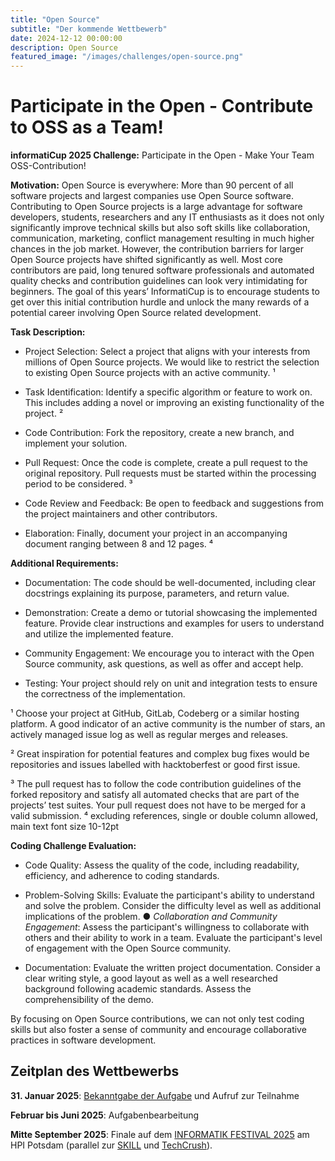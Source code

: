 ```yaml
---
title: "Open Source"
subtitle: "Der kommende Wettbewerb"
date: 2024-12-12 00:00:00
description: Open Source
featured_image: "/images/challenges/open-source.png"
---
```


# Participate in the Open - Contribute to OSS as a Team!

**informatiCup 2025 Challenge:** Participate in the Open \- Make Your Team OSS-Contribution\! 

**Motivation:** Open Source is everywhere: More than 90 percent of all software projects and largest companies use Open Source software. Contributing to Open Source projects is a large advantage for software developers, students, researchers and any IT enthusiasts as it does not only significantly improve technical skills but also soft skills like collaboration, communication, marketing, conflict management resulting in much higher chances in the job market. However, the contribution barriers for larger Open Source projects have shifted significantly as well. Most core contributors are paid, long tenured software professionals and automated quality checks and contribution guidelines can look very intimidating for beginners. The goal of this years’ InformatiCup is to encourage students to get over this initial contribution hurdle and unlock the many rewards of a potential career involving Open Source related development. 

**Task Description:** 

* Project Selection: Select a project that aligns with your interests from millions of Open Source projects. We would like to restrict the selection to existing Open Source projects with an active community. ¹ 

* Task Identification: Identify a specific algorithm or feature to work on. This includes adding a novel or improving an existing functionality of the project. ² 

* Code Contribution: Fork the repository, create a new branch, and implement your solution. 

* Pull Request: Once the code is complete, create a pull request to the original repository. Pull requests must be started within the processing period to be considered. ³ 

* Code Review and Feedback: Be open to feedback and suggestions from the project maintainers and other contributors. 

* Elaboration: Finally, document your project in an accompanying document ranging between 8 and 12 pages. ⁴ 

**Additional Requirements:** 

* Documentation: The code should be well-documented, including clear docstrings explaining its purpose, parameters, and return value. 

* Demonstration: Create a demo or tutorial showcasing the implemented feature. Provide clear instructions and examples for users to understand and utilize the implemented feature. 

* Community Engagement: We encourage you to interact with the Open Source community, ask questions, as well as offer and accept help. 

* Testing: Your project should rely on unit and integration tests to ensure the correctness of the implementation. 

¹ Choose your project at GitHub, GitLab, Codeberg or a similar hosting platform. A good indicator of an active community is the number of stars, an actively managed issue log as well as regular merges and releases.

² Great inspiration for potential features and complex bug fixes would be repositories and issues labelled with hacktoberfest or good first issue. 

³ The pull request has to follow the code contribution guidelines of the forked repository and satisfy all automated checks that are part of the projects’ test suites. Your pull request does not have to be merged for a valid submission. ⁴ excluding references, single or double column allowed, main text font size 10-12pt

**Coding Challenge Evaluation:**   

* Code Quality: Assess the quality of the code, including readability, efficiency, and adherence to coding standards. 

* Problem-Solving Skills: Evaluate the participant's ability to understand and solve the problem. Consider the difficulty level as well as additional implications of the problem. ● *Collaboration and Community Engagement*: Assess the participant's willingness to collaborate with others and their ability to work in a team. Evaluate the participant's level of engagement with the Open Source community. 

* Documentation: Evaluate the written project documentation. Consider a clear writing style, a good layout as well as a well researched background following academic standards. Assess the comprehensibility of the demo. 

By focusing on Open Source contributions, we can not only test coding skills but also foster a sense of community and encourage collaborative practices in software development. 

## Zeitplan des Wettbewerbs

**31\. Januar 2025**: [Bekanntgabe der Aufgabe](https://informaticup.gi.de/) und Aufruf zur Teilnahme

**Februar bis Juni 2025**: Aufgabenbearbeitung

**Mitte September 2025**: Finale auf dem [INFORMATIK FESTIVAL 2025](https://informatik2025.gi.de/) am HPI Potsdam (parallel zur [SKILL](https://skill.gi.de/) und [TechCrush](https://techcrush.org/)).
